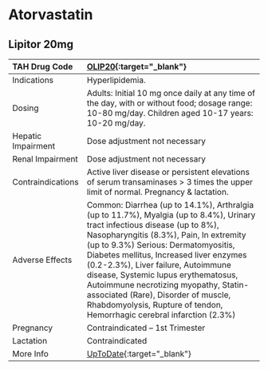 # Atorvastatin

## Lipitor 20mg

| TAH Drug Code      | [OLIP20](https://www.tahsda.org.tw/drugs/hissearch.php?drug_code=OLIP20){:target="_blank"}                                                                                                                                                                                                                                                                                                                                                                                                      |
|:-------------------|:------------------------------------------------------------------------------------------------------------------------------------------------------------------------------------------------------------------------------------------------------------------------------------------------------------------------------------------------------------------------------------------------------------------------------------------------------------------------------------------------|
| Indications        | Hyperlipidemia.                                                                                                                                                                                                                                                                                                                                                                                                                                                                                 |
| Dosing             | Adults: Initial 10 mg once daily at any time of the day, with or without food; dosage range: 10-80 mg/day. Children aged 10-17 years: 10-20 mg/day.                                                                                                                                                                                                                                                                                                                                             |
| Hepatic Impairment | Dose adjustment not necessary                                                                                                                                                                                                                                                                                                                                                                                                                                                                   |
| Renal Impairment   | Dose adjustment not necessary                                                                                                                                                                                                                                                                                                                                                                                                                                                                   |
| Contraindications  | Active liver disease or persistent elevations of serum transaminases > 3 times the upper limit of normal. Pregnancy & lactation.                                                                                                                                                                                                                                                                                                                                                                |
| Adverse Effects    | Common: Diarrhea (up to 14.1%), Arthralgia (up to 11.7%), Myalgia (up to 8.4%), Urinary tract infectious disease (up to 8%), Nasopharyngitis (8.3%), Pain, In extremity (up to 9.3%) Serious: Dermatomyositis, Diabetes mellitus, Increased liver enzymes (0.2-2.3%), Liver failure, Autoimmune disease, Systemic lupus erythematosus, Autoimmune necrotizing myopathy, Statin-associated (Rare), Disorder of muscle, Rhabdomyolysis, Rupture of tendon, Hemorrhagic cerebral infarction (2.3%) |
| Pregnancy          | Contraindicated – 1st Trimester                                                                                                                                                                                                                                                                                                                                                                                                                                                                 |
| Lactation          | Contraindicated                                                                                                                                                                                                                                                                                                                                                                                                                                                                                 |
| More Info          | [UpToDate](https://www.uptodate.com/contents/atorvastatin-drug-information){:target="_blank"}                                                                                                                                                                                                                                                                                                                                                                                                   |

